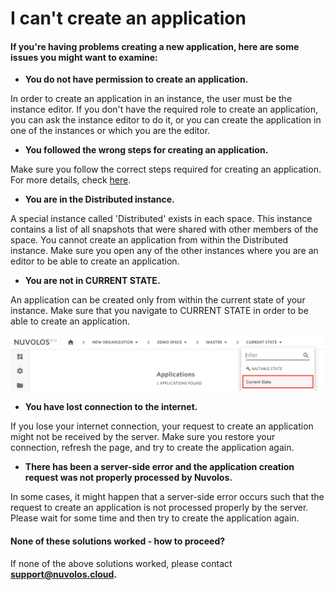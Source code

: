 # I can't create an application

#### If you're having problems creating a new application, here are some issues you might want to examine:

* **You do not have permission to create an application.**

In order to create an application in an instance, the user must be the instance editor. If you don't have the required role to create an application, you can ask the instance editor to do it, or you can create the application in one of the instances or which you are the editor.

* **You followed the wrong steps for creating an application.**

Make sure you follow the correct steps required for creating an application. For more details, check [here](../../getting-started/work-with-applications/create-an-application.md).

* **You are in the Distributed instance.**

A special instance called 'Distributed' exists in each space. This instance contains a list of all snapshots that were shared with other members of the space. You cannot create an application from within the Distributed instance. Make sure you open any of the other instances where you are an editor to be able to create an application.

* **You are not in CURRENT STATE.**

An application can be created only from within the current state of your instance. Make sure that you navigate to CURRENT STATE in order to be able to create an application.

![](../../.gitbook/assets/screen-shot-2020-06-11-at-9.25.56-am%20%283%29.png)

* **You have lost connection to the internet.**

If you lose your internet connection, your request to create an application might not be received by the server. Make sure you restore your connection, refresh the page, and try to create the application again.

* **There has been a server-side error and the application creation request was not properly processed by Nuvolos.**

In some cases, it might happen that a server-side error occurs such that the request to create an application is not processed properly by the server. Please wait for some time and then try to create the application again.

####  None of these solutions worked - how to proceed?

If none of the above solutions worked, please contact [**support@nuvolos.cloud**](mailto:support@nuvolos.cloud)**.**

